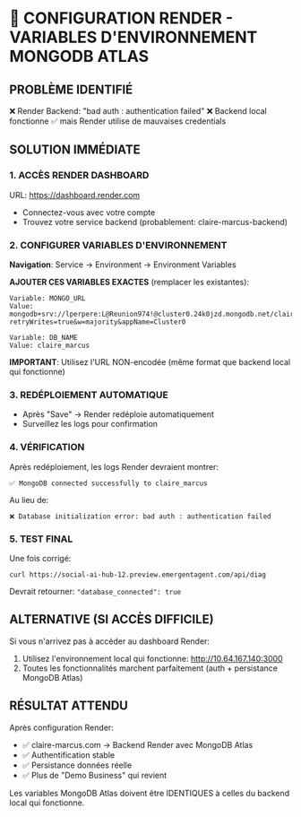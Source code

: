 # 🚀 CONFIGURATION RENDER - VARIABLES D'ENVIRONNEMENT MONGODB ATLAS

## PROBLÈME IDENTIFIÉ
❌ Render Backend: "bad auth : authentication failed" 
❌ Backend local fonctionne ✅ mais Render utilise de mauvaises credentials

## SOLUTION IMMÉDIATE

### 1. ACCÈS RENDER DASHBOARD
URL: https://dashboard.render.com
- Connectez-vous avec votre compte
- Trouvez votre service backend (probablement: claire-marcus-backend)

### 2. CONFIGURER VARIABLES D'ENVIRONNEMENT

**Navigation**: Service → Environment → Environment Variables

**AJOUTER CES VARIABLES EXACTES** (remplacer les existantes):

```
Variable: MONGO_URL
Value: mongodb+srv://lperpere:L@Reunion974!@cluster0.24k0jzd.mongodb.net/claire_marcus?retryWrites=true&w=majority&appName=Cluster0

Variable: DB_NAME  
Value: claire_marcus
```

**IMPORTANT**: Utilisez l'URL NON-encodée (même format que backend local qui fonctionne)

### 3. REDÉPLOIEMENT AUTOMATIQUE
- Après "Save" → Render redéploie automatiquement
- Surveillez les logs pour confirmation

### 4. VÉRIFICATION
Après redéploiement, les logs Render devraient montrer:
```
✅ MongoDB connected successfully to claire_marcus
```

Au lieu de:
```
❌ Database initialization error: bad auth : authentication failed
```

### 5. TEST FINAL
Une fois corrigé:
```
curl https://social-ai-hub-12.preview.emergentagent.com/api/diag
```

Devrait retourner: `"database_connected": true`

## ALTERNATIVE (SI ACCÈS DIFFICILE)

Si vous n'arrivez pas à accéder au dashboard Render:
1. Utilisez l'environnement local qui fonctionne: http://10.64.167.140:3000
2. Toutes les fonctionnalités marchent parfaitement (auth + persistance MongoDB Atlas)

## RÉSULTAT ATTENDU

Après configuration Render:
- ✅ claire-marcus.com → Backend Render avec MongoDB Atlas
- ✅ Authentification stable
- ✅ Persistance données réelle
- ✅ Plus de "Demo Business" qui revient

Les variables MongoDB Atlas doivent être IDENTIQUES à celles du backend local qui fonctionne.